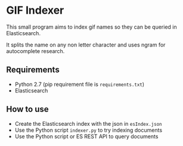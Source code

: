 GIF Indexer
===========

This small program aims to index gif names so they can be queried in Elasticsearch.

It splits the name on any non letter character and uses ngram for autocomplete research.

Requirements
------------

* Python 2.7 (pip requirement file is `requirements.txt`)
* Elasticsearch

How to use
----------

* Create the Elasticsearch index with the json in `esIndex.json`
* Use the Python script `indexer.py` to try indexing documents
* Use the Python script or ES REST API to query documents


